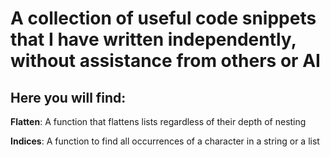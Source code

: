 

# A collection of useful code snippets that I have written independently, without assistance from others or AI


## Here you will find:


**Flatten**: A function that flattens lists regardless of their depth of nesting


**Indices**: A function to find all occurrences of a character in a string or a list

